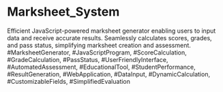# Marksheet_System
Efficient JavaScript-powered marksheet generator enabling users to input data and receive accurate results. Seamlessly calculates scores, grades, and pass status, simplifying marksheet creation and assessment.
#MarksheetGenerator, #JavaScriptProgram, #ScoreCalculation, #GradeCalculation, #PassStatus, #UserFriendlyInterface, #AutomatedAssessment, #EducationalTool, #StudentPerformance, #ResultGeneration, #WebApplication, #DataInput, #DynamicCalculation, #CustomizableFields, #SimplifiedEvaluation
